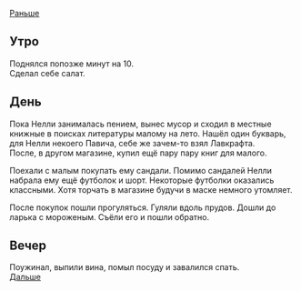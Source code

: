 [Раньше](2020.05.30.md)
## Утро
Поднялся попозже минут на 10.  
Сделал себе салат.
## День
Пока Нелли занималась пением, вынес мусор и сходил в местные книжные в поисках литературы малому на лето. Нашёл один букварь, для Нелли некоего Павича, себе же зачем-то взял Лавкрафта.  
После, в другом магазине, купил ещё пару пару книг для малого.

Поехали с малым покупать ему сандали. Помимо сандалей Нелли набрала ему ещё футболок и шорт. Некоторые футболки оказались классными. Хотя торчать в магазине будучи в маске немного утомляет.

После покупок пошли прогуляться. Гуляли вдоль прудов. Дошли до ларька с мороженым. Съёли его и пошли обратно.
## Вечер
Поужинал, выпили вина, помыл посуду и завалился спать.  
[Дальше](2020.06.01.md)